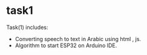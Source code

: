 # task1
Task(1) includes:
- Converting speech to text in Arabic using html , js.
- Algorithm to start ESP32 on Arduino IDE.
